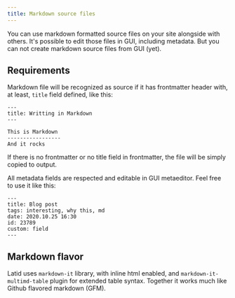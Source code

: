 ```yaml
---
title: Markdown source files
---
```


You can use markdown formatted source files on your site alongside with others. It's possible to edit those files in GUI, including metadata. But you can not create markdown source files from GUI (yet).

Requirements
-----------
Markdown file will be recognized as source if it has frontmatter header with, at least, `title` field defined, like this:

    ---
    title: Writting in Markdown
    ---

    This is Markdown
    -----------------
    And it rocks

If there is no frontmatter or no title field in frontmatter, the file will be simply copied to output. 

All metadata fields are respected and editable in GUI metaeditor. Feel free to use it like this:

    ---
    title: Blog post
    tags: interesting, why this, md
    date: 2020.10.25 16:30
    id: 23789
    custom: field
    ---

Markdown flavor
---------------
Latid uses `markdown-it` library, with inline html enabled, and `markdown-it-multimd-table` plugin for extended table syntax. Together it works much like Github flavored markdown (GFM).